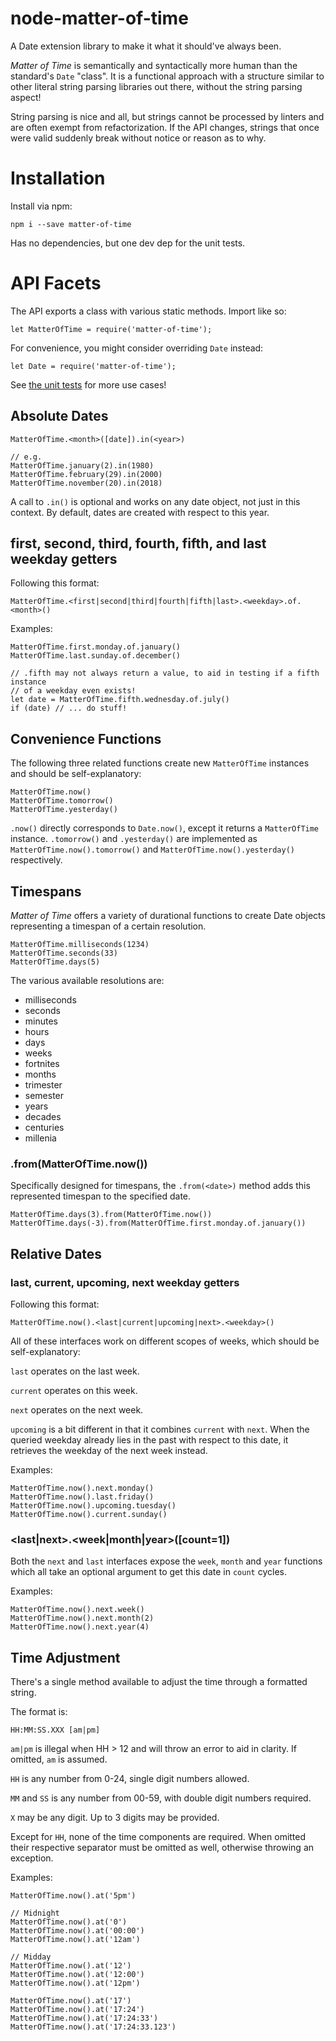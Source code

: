 # node-matter-of-time
A Date extension library to make it what it should've always been.

*Matter of Time* is semantically and syntactically more human than the standard's
`Date` "class". It is a functional approach with a structure similar to other
literal string parsing libraries out there, without the string parsing aspect!

String parsing is nice and all, but strings cannot be processed by linters and
are often exempt from refactorization. If the API changes, strings that once
were valid suddenly break without notice or reason as to why.

# Installation

Install via npm:

    npm i --save matter-of-time

Has no dependencies, but one dev dep for the unit tests.

# API Facets

The API exports a class with various static methods. Import like so:

    let MatterOfTime = require('matter-of-time');
    
For convenience, you might consider overriding `Date` instead:

    let Date = require('matter-of-time');

See [the unit tests](test/test.js) for more use cases!

## Absolute Dates

    MatterOfTime.<month>([date]).in(<year>)
    
    // e.g.
    MatterOfTime.january(2).in(1980)
    MatterOfTime.february(29).in(2000)
    MatterOfTime.november(20).in(2018)
    
A call to `.in()` is optional and works on any date object, not just in this
context. By default, dates are created with respect to this year.

## first, second, third, fourth, fifth, and last weekday getters

Following this format:

    MatterOfTime.<first|second|third|fourth|fifth|last>.<weekday>.of.<month>()

Examples:

    MatterOfTime.first.monday.of.january()
    MatterOfTime.last.sunday.of.december()
    
    // .fifth may not always return a value, to aid in testing if a fifth instance
    // of a weekday even exists!
    let date = MatterOfTime.fifth.wednesday.of.july()
    if (date) // ... do stuff!

## Convenience Functions

The following three related functions create new `MatterOfTime` instances and
should be self-explanatory:

    MatterOfTime.now()
    MatterOfTime.tomorrow()
    MatterOfTime.yesterday()

`.now()` directly corresponds to `Date.now()`, except it returns a `MatterOfTime`
instance. `.tomorrow()` and `.yesterday()` are implemented as
`MatterOfTime.now().tomorrow()` and `MatterOfTime.now().yesterday()` respectively.

## Timespans

*Matter of Time* offers a variety of durational functions to create Date objects
representing a timespan of a certain resolution.

    MatterOfTime.milliseconds(1234)
    MatterOfTime.seconds(33)
    MatterOfTime.days(5)

The various available resolutions are:

 - milliseconds
 - seconds
 - minutes
 - hours
 - days
 - weeks
 - fortnites
 - months
 - trimester
 - semester
 - years
 - decades
 - centuries
 - millenia

### .from(MatterOfTime.now())

Specifically designed for timespans, the `.from(<date>)` method adds this
represented timespan to the specified date.

    MatterOfTime.days(3).from(MatterOfTime.now())
    MatterOfTime.days(-3).from(MatterOfTime.first.monday.of.january())

## Relative Dates

### last, current, upcoming, next weekday getters

Following this format:

    MatterOfTime.now().<last|current|upcoming|next>.<weekday>()

All of these interfaces work on different scopes of weeks, which should be
self-explanatory:

`last` operates on the last week.

`current` operates on this week.

`next` operates on the next week.

`upcoming` is a bit different in that it combines `current` with `next`. When the
queried weekday already lies in the past with respect to this date, it retrieves
the weekday of the next week instead.

Examples:

    MatterOfTime.now().next.monday()
    MatterOfTime.now().last.friday()
    MatterOfTime.now().upcoming.tuesday()
    MatterOfTime.now().current.sunday()

### <last|next>.<week|month|year>([count=1])

Both the `next` and `last` interfaces expose the `week`, `month` and `year`
functions which all take an optional argument to get this date in `count` cycles.

Examples:

    MatterOfTime.now().next.week()
    MatterOfTime.now().next.month(2)
    MatterOfTime.now().next.year(4)

## Time Adjustment

There's a single method available to adjust the time through a formatted string.

The format is:

    HH:MM:SS.XXX [am|pm]

`am|pm` is illegal when HH > 12 and will throw an error to aid in clarity. If
omitted, `am` is assumed.

`HH` is any number from 0-24, single digit numbers allowed.

`MM` and `SS` is any number from 00-59, with double digit numbers required.

`X` may be any digit. Up to 3 digits may be provided.

Except for `HH`, none of the time components are required. When omitted their
respective separator must be omitted as well, otherwise throwing an exception.

Examples:

    MatterOfTime.now().at('5pm')
    
    // Midnight
    MatterOfTime.now().at('0')
    MatterOfTime.now().at('00:00')
    MatterOfTime.now().at('12am')
    
    // Midday
    MatterOfTime.now().at('12')
    MatterOfTime.now().at('12:00')
    MatterOfTime.now().at('12pm')
    
    MatterOfTime.now().at('17')
    MatterOfTime.now().at('17:24')
    MatterOfTime.now().at('17:24:33')
    MatterOfTime.now().at('17:24:33.123')
